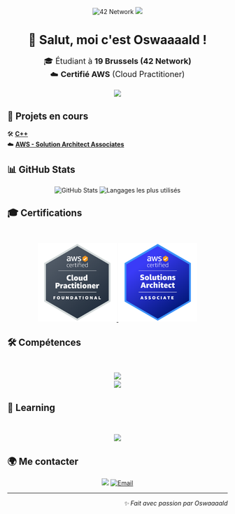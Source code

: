 <p align="center">
  <img src="https://img.shields.io/badge/19%20Brussels-black?style=for-the-badge&logo=42" alt="42 Network">
  <img src="https://img.shields.io/badge/AWS-Certified-orange?style=for-the-badge&logo=amazonwebservices">
</p>


<h1 align="center">👋 Salut, moi c'est <strong>Oswaaaald</strong> !</h1>

<p align="center" style="font-size: 18px;">
  🎓 Étudiant à <strong>19 Brussels (42 Network)</strong><br>
  ☁️ <strong>Certifié AWS</strong> (Cloud Practitioner)
</p>
<p align="center">
	<img src="https://badge.mediaplus.ma/darkblue/mleonet?1337Badge=off&UM6P=off">
</p>

<h2>🚀 Projets en cours</h2>
<p>
  🛠️ <a href="https://github.com/Oswaaaald/cpp" target="_blank"><strong>C++</strong></a><br>
  ☁️ <a href="https://aws.amazon.com/certification/certified-solutions-architect-associate/" target="_blank"><strong>AWS - Solution Architect Associates</strong></a>
</p>


<h2>📊 GitHub Stats</h2>
<p align="center">
	<img src="https://github-readme-stats.vercel.app/api?username=Oswaaaald&show_icons=true&theme=prussian" alt="GitHub Stats">
	<img src="https://github-readme-stats.vercel.app/api/top-langs/?username=Oswaaaald&layout=compact&theme=prussian" alt="Langages les plus utilisés">
</p>

<h2>🎓 Certifications</h2><br>
<p align="center">
	<a href="https://www.credly.com/badges/dc0f20ae-032f-458a-a7c7-28c6fb4fde44/public_url" target="_blank">
		<img width="180px" src="assets/aws-certified-cloud-practitioner.png" alt="AWS Certified Cloud Practitioner">
	</a>
	<a href="https://www.credly.com/badges/5859a85d-dcbe-4a6f-beb1-da49bc60957a/public_url" target="_blank">
		<img width="180px" src="assets/aws-solutions-architect-associate.png" alt="AWS Solutions Architect - Associate">
	</a>
</p>

<h2>🛠️ Compétences</h2><br>
<p align="center">
	<img src="https://skillicons.dev/icons?i=c,cpp,aws,cloudflare,nginx,html,css,js,mysql,php"/><br>
	<img src="https://skillicons.dev/icons?i=raspberrypi,linux,apple,windows,vscode,bash,vim,sublime"/>
</p>


<h2>📖 Learning</h2><br>
<p align="center">
	<img src="https://skillicons.dev/icons?i=docker,postman,py,nodejs,npm,"/>
</p>

<h2>🌍 Me contacter</h2>
<p align="center">
	<a href="https://linkedin.com/in/maxim-leonet" target="_blank"><img src="https://img.shields.io/badge/LinkedIn-0a66c2?style=for-the-badge&logo=linkedin&logoColor=white"></a>
	<a href="mailto:mleonet@student.s19.be">
  		<img src="https://img.shields.io/badge/Email-ea4335?style=for-the-badge&logo=gmail&logoColor=white" alt="Email">
	</a>
</p>

---
<p align="right"><i>✨ Fait avec passion par Oswaaaald</i></p>
